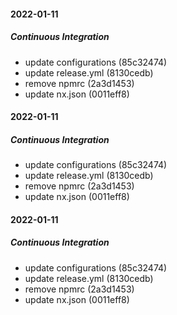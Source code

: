 #### 2022-01-11

##### Continuous Integration

*  update configurations (85c32474)
*  update release.yml (8130cedb)
*  remove npmrc (2a3d1453)
*  update nx.json (0011eff8)

#### 2022-01-11

##### Continuous Integration

-   update configurations (85c32474)
-   update release.yml (8130cedb)
-   remove npmrc (2a3d1453)
-   update nx.json (0011eff8)

#### 2022-01-11

##### Continuous Integration

-   update configurations (85c32474)
-   update release.yml (8130cedb)
-   remove npmrc (2a3d1453)
-   update nx.json (0011eff8)

